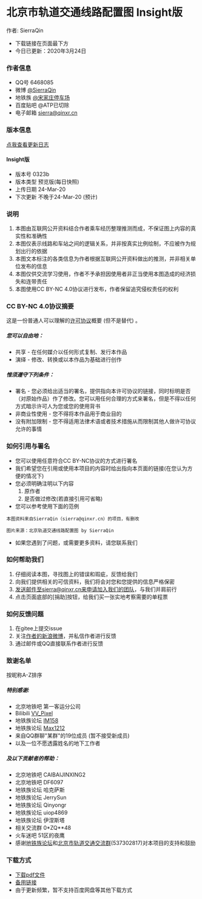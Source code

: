 # 北京市轨道交通线路配置图 Insight版
作者: SierraQin
- 下载链接在页面最下方
- 今日已更新：2020年3月24日

### 作者信息
- QQ号 6468085
- 微博 [@SierraQin](http://weibo.com/u/5705742986)
- 地铁族 [@宋家庄停车场](http://www.ditiezu.com/space-uid-535347.html)
- 百度贴吧 @ATP已切除
- 电子邮箱 sierra@qinxr.cn

### 版本信息
[点我查看更新日志](https://gitee.com/SierraQin/metro/blob/insight/changeLog.md)
#### Insight版
- 版本号 0323b
- 版本类型 预览版(每日快照)
- 上传日期 24-Mar-20
- 下次更新 不晚于24-Mar-20 (预计)

### 说明
1. 本图由互联网公开资料结合作者乘车经历整理推测而成，不保证图上内容的真实性和准确性
2. 本图仅表示线路和车站之间的逻辑关系，并非按真实比例绘制，不应被作为规划出行的依据
3. 本图文本标注的各类信息为作者根据互联网公开资料做出的推测，并非相关单位发布的信息
4. 本图仅供交流学习使用，作者不予承担因使用者非正当使用本图造成的经济损失和连带责任
5. 本图使用CC BY-NC 4.0协议进行发布，作者保留追究侵权责任的权利

### CC BY-NC 4.0协议摘要
这是一份普通人可以理解的[许可协议](https://creativecommons.org/licenses/by-nc/4.0/deed.zh)概要 (但不是替代) 。
##### 您可以自由地：
- 共享 - 在任何媒介以任何形式复制、发行本作品
- 演绎 - 修改、转换或以本作品为基础进行创作
##### 惟须遵守下列条件：
- 署名 - 您必须给出适当的署名，提供指向本许可协议的链接，同时标明是否（对原始作品）作了修改。您可以用任何合理的方式来署名，但是不得以任何方式暗示许可人为您或您的使用背书
- 非商业性使用 - 您不得将本作品用于商业目的
- 没有附加限制 - 您不得适用法律术语或者技术措施从而限制其他人做许可协议允许的事情

### 如何引用与署名
- 您可以使用任意符合CC BY-NC协议的方式进行署名
- 我们希望您在引用或使用本项目的内容时给出指向本页面的链接(在您认为方便的情况下)
- 您必须明确注明以下内容
  1. 原作者
  2. 是否做过修改(若直接引用可省略)
- 您可以参考使用下面的范例
```
本图资料来自SierraQin（sierra@qinxr.cn）的项目，有删改
```

```
图片来源：北京轨道交通线路配置图 by SierraQin
```
- 如果您遇到了问题，或需要更多资料，请您联系我们


### 如何帮助我们
1. 仔细阅读本图，寻找图上的错误和瑕疵，反馈给我们
2. 向我们提供相关的可信资料，我们将会对您和您提供的信息严格保密
3. 发送邮件至sierra@qinxr.cn来申请加入我们的团队，与我们并肩前行
4. 点击页面底部的[捐助]按钮，给我们买一张实地考察需要的单程票

### 如何反馈问题
1. 在gitee上提交issue
2. 关注[作者的新浪微博](http://weibo.com/u/5705742986)，并私信作者进行反馈
3. 通过邮件或QQ直接联系作者进行反馈

### 致谢名单
按昵称A-Z排序
##### 特别感谢:
- 北京地铁吧 第一客运分公司
- Bilibili [VV_Pixel](https://space.bilibili.com/97038991/#/)
- 地铁族论坛 [IM158](http://www.ditiezu.com/space-uid-589997.html)
- 地铁族论坛 [Max1212](http://www.ditiezu.com/space-uid-499794.html)
- 来自QQ群聊"某群"的19位成员 (暂不接受新成员)
- 以及一位不愿透露姓名的地下工作者
##### 及以下贡献者的帮助：
- 北京地铁吧 CAIBAIJINXING2
- 北京地铁吧 DF6097
- 地铁族论坛 哈克萨斯
- 地铁族论坛 JerrySun
- 地铁族论坛 Qinyongr
- 地铁族论坛 uiop4869
- 地铁族论坛 伊涅斯塔
- 相关交流群 0*ZQ**48
- 火车迷吧 51区的夜鹰
- 感谢[地铁族论坛](http://www.ditiezu.com)和[北京市轨道交通交流群](http://jq.qq.com/?_wv=1027&k=5GpzFjx)(537302817)对本项目的支持和鼓励

### 下载方式
- [下载pdf文件](https://gitee.com/SierraQin/metro/blob/insight/changeLog.md)
- [备用链接](https://gitee.com/SierraQin/metro/raw/insight/MTR-Insight0323b.pdf)
- 由于更新频繁，暂不支持百度网盘等其他下载方式